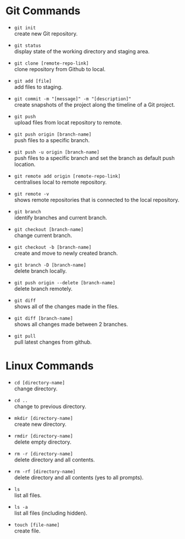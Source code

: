 # Git Commands

- `git init`  
create new Git repository.  

- `git status`  
display state of the working directory and staging area.

- `git clone [remote-repo-link]`  
clone repository from Github to local.  

- `git add [file]`  
add files to staging.  

- `git commit -m "[message]" -m "[description]"`  
create snapshots of the project along the timeline of a Git project.  

- `git push`  
upload files from locat repository to remote.  

- `git push origin [branch-name]`  
push files to a specific branch.  

- `git push -u origin [branch-name]`  
push files to a specific branch and set the branch as default push location.  

- `git remote add origin [remote-repo-link]`  
centralises local to remote repository.  

- `git remote -v`  
shows remote repositories that is connected to the local repository.  

- `git branch`  
identify branches and current branch.  

- `git checkout [branch-name]`  
change current branch.  

- `git checkout -b [branch-name]`  
create and move to newly created branch.  

- `git branch -D [branch-name]`  
delete branch locally.  

- `git push origin --delete [branch-name]`  
delete branch remotely.

- `git diff`  
shows all of the changes made in the files.  

- `git diff [branch-name]`  
shows all changes made between 2 branches.  

- `git pull`  
pull latest changes from github.  

# Linux Commands

- `cd [directory-name]`  
change directory.  

- `cd ..`  
change to previous directory.  

- `mkdir [directory-name]`  
create new directory.  

- `rmdir [directory-name]`  
delete empty directory.  

- `rm -r [directory-name]`  
delete directory and all contents.  

- `rm -rf [directory-name]`  
delete directory and all contents (yes to all prompts).  

- `ls`  
list all files.  

- `ls -a`  
list all files (including hidden).

- `touch [file-name]`  
create file.
